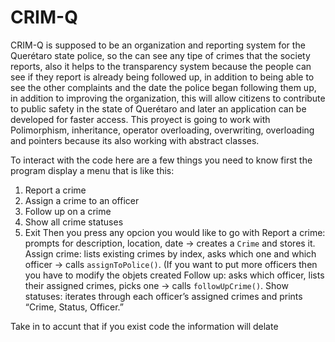 # CRIM-Q
CRIM-Q is supposed to be an organization and reporting system for the Querétaro state police, so the can see any tipe of crimes that the society reports, also it helps to the transparency system because the people can see if they report is already being followed up, in addition to being able to see the other complaints and the date the police began following them up, in addition to improving the organization, this will allow citizens to contribute to public safety in the state of Querétaro and later an application can be developed for faster access.
This proyect is going to work with Polimorphism, inheritance, operator overloading, overwriting, overloading and pointers because its also working with abstract classes. 

To interact with the code here are a few things you need to know first the program display a menu that is like this:
   1. Report a crime
   2. Assign a crime to an officer
   3. Follow up on a crime
   4. Show all crime statuses
   5. Exit
Then you press any opcion you would like to go with 
Report a crime: prompts for description, location, date → creates a `Crime` and stores it.
Assign crime: lists existing crimes by index, asks which one and which officer → calls `assignToPolice()`. (If you want to put more officers then you have to modify the objets created
Follow up: asks which officer, lists their assigned crimes, picks one → calls `followUpCrime()`.
Show statuses: iterates through each officer’s assigned crimes and prints “Crime, Status, Officer.”

 Take in to accunt that if you exist code the information will delate
